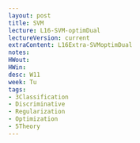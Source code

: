 ```yaml
---
layout: post
title: SVM
lecture: L16-SVM-optimDual
lectureVersion: current
extraContent: L16Extra-SVMoptimDual
notes:
HWout: 
HWin:
desc: W11
week: Tu
tags:
- 3Classification
- Discriminative
- Regularization
- Optimization
- 5Theory
---
```


